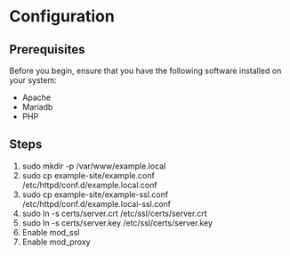 # Configuration

## Prerequisites

Before you begin, ensure that you have the following software installed on your system:

- Apache
- Mariadb
- PHP

## Steps

1. sudo mkdir -p /var/www/example.local
2. sudo cp example-site/example.conf /etc/httpd/conf.d/example.local.conf
3. sudo cp example-site/example-ssl.conf /etc/httpd/conf.d/example.local-ssl.conf
4. sudo ln -s certs/server.crt /etc/ssl/certs/server.crt
5. sudo ln -s certs/server.key /etc/ssl/certs/server.key
6. Enable mod_ssl
7. Enable mod_proxy
